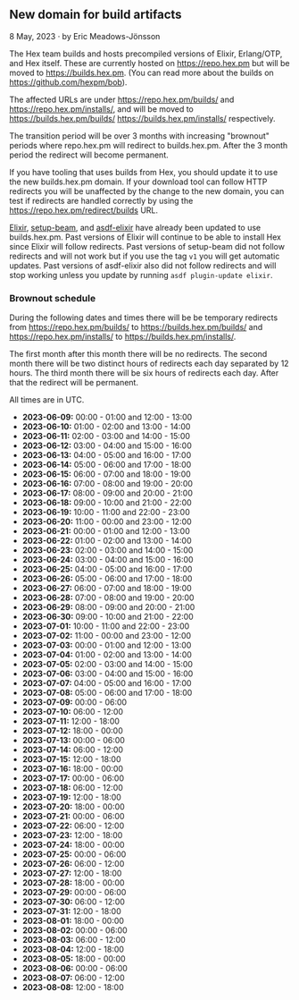## New domain for build artifacts

<div class="subtitle"><time datetime="2023-05-08T00:00:00Z">8 May, 2023</time> · by Eric Meadows-Jönsson</div>

The Hex team builds and hosts precompiled versions of Elixir, Erlang/OTP, and Hex itself. These are currently hosted on https://repo.hex.pm but will be moved to https://builds.hex.pm. (You can read more about the builds on https://github.com/hexpm/bob).

The affected URLs are under https://repo.hex.pm/builds/ and https://repo.hex.pm/installs/, and will be moved to https://builds.hex.pm/builds/ https://builds.hex.pm/installs/ respectively.

The transition period will be over 3 months with increasing "brownout" periods where repo.hex.pm will redirect to builds.hex.pm. After the 3 month period the redirect will become permanent.

If you have tooling that uses builds from Hex, you should update it to use the new builds.hex.pm domain. If your download tool can follow HTTP redirects you will be unaffected by the change to the new domain, you can test if redirects are handled correctly by using the https://repo.hex.pm/redirect/builds URL.

[Elixir](https://github.com/elixir-lang/elixir/), [setup-beam](https://github.com/erlef/setup-beam), and [asdf-elixir](https://github.com/asdf-vm/asdf-elixir) have already been updated to use builds.hex.pm. Past versions of Elixir will continue to be able to install Hex since Elixir will follow redirects. Past versions of setup-beam did not follow redirects and will not work but if you use the tag `v1` you will get automatic updates. Past versions of asdf-elixir also did not follow redirects and will stop working unless you update by running `asdf plugin-update elixir`.

### Brownout schedule

During the following dates and times there will be be temporary redirects from https://repo.hex.pm/builds/ to https://builds.hex.pm/builds/ and https://repo.hex.pm/installs/ to https://builds.hex.pm/installs/.

The first month after this month there will be no redirects. The second month there will be two distinct hours of redirects each day separated by 12 hours. The third month there will be six hours of redirects each day. After that the redirect will be permanent.

All times are in UTC.

  * **2023-06-09:** 00:00 - 01:00 and 12:00 - 13:00
  * **2023-06-10:** 01:00 - 02:00 and 13:00 - 14:00
  * **2023-06-11:** 02:00 - 03:00 and 14:00 - 15:00
  * **2023-06-12:** 03:00 - 04:00 and 15:00 - 16:00
  * **2023-06-13:** 04:00 - 05:00 and 16:00 - 17:00
  * **2023-06-14:** 05:00 - 06:00 and 17:00 - 18:00
  * **2023-06-15:** 06:00 - 07:00 and 18:00 - 19:00
  * **2023-06-16:** 07:00 - 08:00 and 19:00 - 20:00
  * **2023-06-17:** 08:00 - 09:00 and 20:00 - 21:00
  * **2023-06-18:** 09:00 - 10:00 and 21:00 - 22:00
  * **2023-06-19:** 10:00 - 11:00 and 22:00 - 23:00
  * **2023-06-20:** 11:00 - 00:00 and 23:00 - 12:00
  * **2023-06-21:** 00:00 - 01:00 and 12:00 - 13:00
  * **2023-06-22:** 01:00 - 02:00 and 13:00 - 14:00
  * **2023-06-23:** 02:00 - 03:00 and 14:00 - 15:00
  * **2023-06-24:** 03:00 - 04:00 and 15:00 - 16:00
  * **2023-06-25:** 04:00 - 05:00 and 16:00 - 17:00
  * **2023-06-26:** 05:00 - 06:00 and 17:00 - 18:00
  * **2023-06-27:** 06:00 - 07:00 and 18:00 - 19:00
  * **2023-06-28:** 07:00 - 08:00 and 19:00 - 20:00
  * **2023-06-29:** 08:00 - 09:00 and 20:00 - 21:00
  * **2023-06-30:** 09:00 - 10:00 and 21:00 - 22:00
  * **2023-07-01:** 10:00 - 11:00 and 22:00 - 23:00
  * **2023-07-02:** 11:00 - 00:00 and 23:00 - 12:00
  * **2023-07-03:** 00:00 - 01:00 and 12:00 - 13:00
  * **2023-07-04:** 01:00 - 02:00 and 13:00 - 14:00
  * **2023-07-05:** 02:00 - 03:00 and 14:00 - 15:00
  * **2023-07-06:** 03:00 - 04:00 and 15:00 - 16:00
  * **2023-07-07:** 04:00 - 05:00 and 16:00 - 17:00
  * **2023-07-08:** 05:00 - 06:00 and 17:00 - 18:00
  * **2023-07-09:** 00:00 - 06:00
  * **2023-07-10:** 06:00 - 12:00
  * **2023-07-11:** 12:00 - 18:00
  * **2023-07-12:** 18:00 - 00:00
  * **2023-07-13:** 00:00 - 06:00
  * **2023-07-14:** 06:00 - 12:00
  * **2023-07-15:** 12:00 - 18:00
  * **2023-07-16:** 18:00 - 00:00
  * **2023-07-17:** 00:00 - 06:00
  * **2023-07-18:** 06:00 - 12:00
  * **2023-07-19:** 12:00 - 18:00
  * **2023-07-20:** 18:00 - 00:00
  * **2023-07-21:** 00:00 - 06:00
  * **2023-07-22:** 06:00 - 12:00
  * **2023-07-23:** 12:00 - 18:00
  * **2023-07-24:** 18:00 - 00:00
  * **2023-07-25:** 00:00 - 06:00
  * **2023-07-26:** 06:00 - 12:00
  * **2023-07-27:** 12:00 - 18:00
  * **2023-07-28:** 18:00 - 00:00
  * **2023-07-29:** 00:00 - 06:00
  * **2023-07-30:** 06:00 - 12:00
  * **2023-07-31:** 12:00 - 18:00
  * **2023-08-01:** 18:00 - 00:00
  * **2023-08-02:** 00:00 - 06:00
  * **2023-08-03:** 06:00 - 12:00
  * **2023-08-04:** 12:00 - 18:00
  * **2023-08-05:** 18:00 - 00:00
  * **2023-08-06:** 00:00 - 06:00
  * **2023-08-07:** 06:00 - 12:00
  * **2023-08-08:** 12:00 - 18:00
